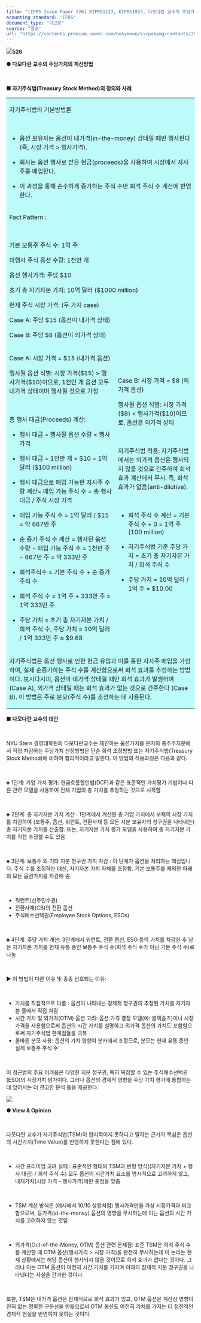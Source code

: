 ```yaml
---
title: "[IFRS Issue Paper 526] KIFRS1113, KIFRS1033, 다모다란 교수의 주당가치 계산방법"
acounting_standard: "IFRS"
document_type: "기고문"
source: "엘곰"
url: "https://contents.premium.naver.com/busymoon/kicpakpmg/contents/250403183407669fy"
---
```

![](https://n2.news.naver.com/l.gif?type=content)**526**

**● 다모다란 교수의 주당가치의 계산방법**

​

**■ 자기주식법(Treasury Stock Method)의 정의와 사례**

<table style=""><tbody><tr><td colspan="3" rowspan="1" style="width: 100.0%; height: 32.25px;  background-color: #bdfbfa;"><div><p style=""><span style="">자기주식법의 기본방법론</span></p><p style=""><span style="">​</span></p><ul><li><p style=""><span style="">옵션 보유자는 옵션이 내가격(in-the-money) 상태일 때만 행사한다 (즉, 시장 가격 &gt; 행사가격).</span></p></li><li><p style=""><span style="">회사는 옵션 행사로 받은 현금(proceeds)을 사용하여 시장에서 자사주를 매입한다.</span></p></li><li><p style=""><span style="">이 과정을 통해 순수하게 증가하는 주식 수만 희석 주식 수 계산에 반영한다.</span></p></li></ul></div></td></tr><tr><td colspan="3" rowspan="1" style="width: 100.0%; height: 32.25px;  background-color: #bdfbfa;"><div><p style=""><span style="">Fact Pattern :</span></p></div><div><p style=""><span style="">​</span></p></div><div><p style=""><span style="">기본 보통주 주식 수: 1억 주</span></p></div><div><p style=""><span style="">미행사 주식 옵션 수량: 1천만 개</span></p></div><div><p style=""><span style="">옵션 행사가격: 주당 $10</span></p></div><div><p style=""><span style="">초기 총 자기자본 가치: 10억 달러 ($1000 million)</span></p></div><div><p style=""><span style="">현재 주식 시장 가격: (두 가지 case)</span></p></div><div><p style=""><span style="">Case A: 주당 $15</span><span style=""> (옵션이 내가격 상태)</span></p></div><div><p style=""><span style="">Case B: 주당 $8 (옵션이 외가격 상태)</span></p></div></td></tr><tr><td colspan="2" rowspan="1" style="width: 57.7%; height: 32.25px;  background-color: #bdfbfa;"><div><p style=""><span style="">Case A: 시장 가격 = $15 (내가격 옵션)</span></p><p style=""><span style="">행사될 옵션 식별: 시장 가격($15) &gt; 행사가격($10)이므로, 1천만 개 옵션 모두 내가격 상태이며 행사될 것으로 가정</span></p><p style=""><span style="">​</span></p><p style=""><span style="">총 행사 대금(Proceeds) 계산:</span></p><ul><li><p style=""><span style="">행사 대금 = 행사될 옵션 수량 × 행사가격</span></p></li><li><p style=""><span style="">행사 대금 = 1천만 개 × $10 = 1억 달러 ($100 million)</span></p></li><li><p style=""><span style="">행사 대금으로 매입 가능한 자사주 수량 계산= 매입 가능 주식 수 = 총 행사 대금 / 주식 시장 가격</span></p></li><li><p style=""><span style="">매입 가능 주식 수 = 1억 달러 / $15 = 약 667만 주</span></p></li><li><p style=""><span style="">순 증가 주식 수 계산 = 행사된 옵션 수량 - 매입 가능 주식 수 = 1천만 주 - 667만 주 = 약 333만 주</span></p></li><li><p style=""><span style="">희석주식수 = 기본 주식 수 + 순 증가 주식 수</span></p></li><li><p style=""><span style="">희석 주식 수 = 1억 주 + 333만 주 = 1억 333만 주</span></p></li><li><p style=""><span style="">주당 가치 = 초기 총 자기자본 가치 / 희석 주식 수, 주당 가치 = 10억 달러 / 1억 333만 주 ≈ $9.68</span></p></li></ul></div></td><td colspan="1" rowspan="1" style="width: 42.3%; height: 32.25px;  background-color: #bdfbfa;"><div><p style=""><span style="">Case B: 시장 가격 = $8 (외가격 옵션)</span></p><p style=""><span style="">행사될 옵션 식별: 시장 가격($8) &lt; 행사가격($10)이므로, 옵션은 외가격 상태</span></p><p style=""><span style="">​</span></p><p style=""><span style="">자기주식법 적용: 자기주식법에서는 외가격 옵션은 행사되지 않을 것으로 간주하여 희석 효과 계산에서 무시. 즉, 희석 효과가 없음(anti-dilutive).</span></p><p style=""><span style="">​</span></p><ul><li><p style=""><span style="">희석 주식 수 계산 = 기본 주식 수 + 0 = 1억 주 (100 million)</span></p></li><li><p style=""><span style="">자기주식법 기준 주당 가치 = 초기 총 자기자본 가치 / 희석 주식 수</span></p></li><li><p style=""><span style="">주당 가치 = 10억 달러 / 1억 주 = $10.00</span></p></li></ul><p style=""><span style="">​</span></p><p style=""><span style="">​</span></p></div></td></tr><tr><td colspan="3" rowspan="1" style="width: 100.0%; height: 32.25px;  background-color: #bdfbfa;"><div><p style=""><span style="">자기주식법은 옵션 행사로 인한 현금 유입과 이를 통한 자사주 매입을 가정하여, 실제 순증가하는 주식 수를 계산함으로써 희석 효과를 추정하는 방법이다. 보시다시피, 옵션이 내가격 상태일 때만 희석 효과가 발생하며 (Case A), 외가격 상태일 때는 희석 효과가 없는 것으로 간주한다 (Case B). 이 방법은 주로 분모(주식 수)를 조정하는 데 사용된다.</span></p></div></td></tr></tbody></table>

**■ 다모다란 교수의 대안**

​

NYU Stern 경영대학원의 다모다란교수는 제안하는 옵션가치를 분자의 총주주지분에서 직접 차감하는 주당가치 산정방법은 단순 희석 조정방법 또는 자기주식법(Treasury Stock Method)에 비하여 합리적이라고 말한다. 이 방법의 적용과정은 다음과 같다.

​

♣ 1단계: 기업 가치 평가: 현금흐름할인법(DCF)과 같은 표준적인 가치평가 기법이나 다른 관련 모델을 사용하여 전체 기업의 총 가치를 추정하는 것으로 시작함

​

♣ 2단계: 총 자기자본 가치 계산 : 1단계에서 계산된 총 기업 가치에서 부채의 시장 가치를 차감하여 (보통주, 옵션, 워런트, 전환사채 등 모든 지분 보유자의 청구권을 나타내는) 총 자기자본 가치를 산출함. 또는, 자기자본 가치 평가 모델을 사용하여 총 자기자본 가치를 직접 추정할 수도 있음

​

♣ 3단계: 보통주 외 기타 지분 청구권 가치 차감 : 이 단계가 옵션을 처리하는 핵심입니다. 주식 수를 조정하는 대신, 자기자본 가치 자체를 조정함. 기본 보통주를 제외한 아래의 모든 옵션가치를 차감해 줌

​

- 워런트(신주인수권)
- 전환사채(CB)의 전환 옵션
- 주식매수선택권(Employee Stock Options, ESOs)

​

♣ 4단계: 주당 가치 계산: 3단계에서 워런트, 전환 옵션, ESO 등의 가치를 차감한 후 남은 자기자본 가치를 현재 유통 중인 보통주 주식 수(희석 주식 수가 아닌 기본 주식 수)로 나눔

​

▶ 이 방법이 다른 이유 및 종종 선호되는 이유:

​

- 가치를 직접적으로 다룸 : 옵션이 나타내는 경제적 청구권의 추정된 가치를 자기자본 풀에서 직접 차감
- 시간 가치 및 외가격(OTM) 옵션 고려: 옵션 가격 결정 모델(예: 블랙숄즈)이나 시장 가격을 사용함으로써 옵션의 시간 가치를 설명하고 외가격 옵션의 가치도 포함함으로써 자기주식법 한계점들을 극복
- 올바른 분모 사용: 옵션의 가치 영향이 분자에서 조정므로, 분모는 현재 유통 중인 실제 보통주 주식 수'

​

이 접근법의 주요 어려움은 다양한 지분 청구권, 특히 복잡할 수 있는 주식매수선택권(ESO)의 시장가치 평가이다. 그러나 옵션의 경제적 영향을 주당 가치 평가에 통합하는 데 있어서는 더 견고한 분석 틀을 제공한다.

![](https://scs-phinf.pstatic.net/MjAyNTA0MDNfMjgg/MDAxNzQzNjcyNzc4MzQz.L5FBKAbsPGo3WBreBet2osrriA_BlHODN4z8gp0Hzaog.1urXCRp3EDH1sGDLCHgihPiaf7hvbzF99Q83bpoyCCEg.PNG/image.png?type=w800)

**● View & Opinion**

​

다모다란 교수가 자기주식법(TSM)이 합리적이지 못하다고 말하는 근거의 핵심은 옵션의 시간가치(Time Value)를 반영하지 못한다는 점에 있다.

​

- 시간 프리미엄 고려 실패 : 표준적인 형태의 TSM과 변형 방식((자기자본 가치 + 행사 대금) / 희석 주식 수) 모두 옵션의 시간가치 요소를 명시적으로 고려하지 않고, 내재가치(시장 가격 - 행사가격)에만 촛점을 맞춤

​

- TSM 계산 방식은 (예시에서 $10/$10 상황처럼) 행사가격만을 가상 시장가격과 비교함으로써, 등가격(at-the-money) 옵션의 영향을 무시하는데 이는 옵션의 시간 가치를 고려하지 않는 것임

​

- 외가격(Out-of-the-Money, OTM) 옵션 관련 문제점: 표준 TSM은 희석 주식 수를 계산할 때 OTM 옵션(행사가격 > 시장 가격)을 완전히 무시하는데 이 논리는 현재 상황에서는 해당 옵션이 행사되지 않을 것이므로 희석 효과가 없다는 것이다. 그러나 이는 OTM 옵션이 여전히 시간 가치를 가지며 미래의 잠재적 지분 청구권을 나타낸다는 사실을 간과한 것이다.

​

또한, TSM은 내가격 옵션은 잠재적으로 희석 효과가 있고, OTM 옵션은 계산상 영향이 전혀 없는 명확한 구분선을 만듦으로써 OTM 옵션도 여전히 가치를 가지는 더 점진적인 경제적 현실을 반영하지 못하는 것이다.

​

​